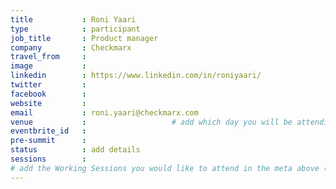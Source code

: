 ```yaml
---
title           : Roni Yaari
type            : participant
job_title       : Product manager
company         : Checkmarx
travel_from     :
image           :
linkedin        : https://www.linkedin.com/in/roniyaari/
twitter         :
facebook        :
website         :
email           : roni.yaari@checkmarx.com
venue           :                   # add which day you will be attending: Mon, Tue, Wed, Thu, Fri
eventbrite_id   :
pre-summit      :
status          : add details
sessions        :
# add the Working Sessions you would like to attend in the meta above (use the session's title) e.g. sessions (one per line): -Security Playbooks Diagrams -Hackathon Daily Sessions
---
```


<!-- put more details about participant here -->
